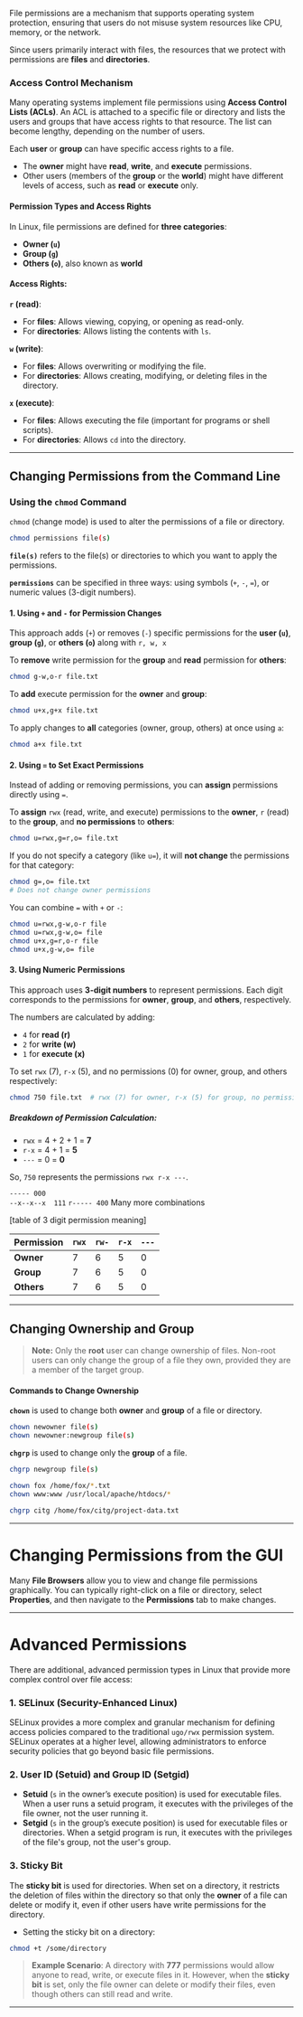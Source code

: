 

File permissions are a mechanism that supports operating system protection, ensuring that users do not misuse system resources like CPU, memory, or the network. 

Since users primarily interact with files, the resources that we protect with permissions are **files** and **directories**.

### **Access Control Mechanism**

Many operating systems implement file permissions using **Access Control Lists (ACLs)**. An ACL is attached to a specific file or directory and lists the users and groups that have access rights to that resource. The list can become lengthy, depending on the number of users.

Each **user** or **group** can have specific access rights to a file.
- The **owner** might have **read**, **write**, and **execute** permissions.
- Other users (members of the **group** or the **world**) might have different levels of access, such as **read** or **execute** only.

#### **Permission Types and Access Rights**

In Linux, file permissions are defined for **three categories**:
- **Owner (`u`)**
- **Group (`g`)**
- **Others (`o`)**, also known as **world**

#### **Access Rights**:

**`r` (read)**:
- For **files**: Allows viewing, copying, or opening as read-only.
- For **directories**: Allows listing the contents with `ls`.

**`w` (write)**:
- For **files**: Allows overwriting or modifying the file.
- For **directories**: Allows creating, modifying, or deleting files in the directory.

**`x` (execute)**:
- For **files**: Allows executing the file (important for programs or shell scripts).
- For **directories**: Allows `cd` into the directory.

---

## **Changing Permissions from the Command Line**


### **Using the `chmod` Command**

`chmod` (change mode) is used to alter the permissions of a file or directory.

```bash
chmod permissions file(s)
```
**`file(s)`** refers to the file(s) or directories to which you want to apply the permissions.

**`permissions`** can be specified in three ways: 
using symbols (`+`, `-`, `=`), or numeric values (3-digit numbers).


#### **1. Using `+` and `-` for Permission Changes**
This approach adds (`+`) or removes (`-`) specific permissions for the **user (`u`)**, **group (`g`)**, or **others (`o`)** along with `r, w, x`

To **remove** write permission for the **group** and **read** permission for **others**:
```bash
chmod g-w,o-r file.txt
```

To **add** execute permission for the **owner** and **group**:
```bash
chmod u+x,g+x file.txt
```

To apply changes to **all** categories (owner, group, others) at once using `a`:
```bash
chmod a+x file.txt
```


#### **2. Using `=` to Set Exact Permissions**

Instead of adding or removing permissions, you can **assign** permissions directly using `=`.

To **assign** `rwx` (read, write, and execute) permissions to the **owner**, `r` (read) to the **group**, and **no permissions** to **others**:
```bash
chmod u=rwx,g=r,o= file.txt
```

If you do not specify a category (like `u=`), it will **not change** the permissions for that category:
```bash
chmod g=,o= file.txt  
# Does not change owner permissions
```

You can combine `=` with `+` or `-`:
```bash
chmod u=rwx,g-w,o-r file
chmod u=rwx,g-w,o= file
chmod u+x,g=r,o-r file
chmod u+x,g-w,o= file
```

#### **3. Using Numeric Permissions**

This approach uses **3-digit numbers** to represent permissions. Each digit corresponds to the permissions for **owner**, **group**, and **others**, respectively.

The numbers are calculated by adding:
- `4` for **read (r)**
- `2` for **write (w)**
- `1` for **execute (x)**

To set `rwx` (7), `r-x` (5), and no permissions (0) for owner, group, and others respectively:
```bash
chmod 750 file.txt  # rwx (7) for owner, r-x (5) for group, no permissions (0) for others
```

##### Breakdown of Permission Calculation:
- `rwx` = 4 + 2 + 1 = **7**
- `r-x` = 4 + 1 = **5**
- `---` = 0 = **0**

So, `750` represents the permissions `rwx r-x ---`.

`----- 000`    
`--x--x--x  111`
`r----- 400` Many more combinations

[table of 3 digit permission meaning]


| Permission | `rwx` | `rw-` | `r-x` | `---` |
| ---------- | ----- | ----- | ----- | ----- |
| **Owner**  | 7     | 6     | 5     | 0     |
| **Group**  | 7     | 6     | 5     | 0     |
| **Others** | 7     | 6     | 5     | 0     |


---


## **Changing Ownership and Group**


> **Note:** Only the **root** user can change ownership of files. Non-root users can only change the group of a file they own, provided they are a member of the target group.

#### **Commands to Change Ownership**

**`chown`** is used to change both **owner** and **group** of a file or directory.
```bash
chown newowner file(s)
chown newowner:newgroup file(s)
```

**`chgrp`** is used to change only the **group** of a file.
```bash
chgrp newgroup file(s)
```

```bash
chown fox /home/fox/*.txt
chown www:www /usr/local/apache/htdocs/*

chgrp citg /home/fox/citg/project-data.txt
```

---

# **Changing Permissions from the GUI**

Many **File Browsers** allow you to view and change file permissions graphically. You can typically right-click on a file or directory, select **Properties**, and then navigate to the **Permissions** tab to make changes.

---

# **Advanced Permissions**

There are additional, advanced permission types in Linux that provide more complex control over file access:

### **1. SELinux (Security-Enhanced Linux)**

SELinux provides a more complex and granular mechanism for defining access policies compared to the traditional `ugo/rwx` permission system. SELinux operates at a higher level, allowing administrators to enforce security policies that go beyond basic file permissions.

### **2. User ID (Setuid) and Group ID (Setgid)**

- **Setuid** (`s` in the owner’s execute position) is used for executable files. When a user runs a setuid program, it executes with the privileges of the file owner, not the user running it.
- **Setgid** (`s` in the group’s execute position) is used for executable files or directories. When a setgid program is run, it executes with the privileges of the file's group, not the user's group.

### **3. Sticky Bit**

The **sticky bit** is used for directories. When set on a directory, it restricts the deletion of files within the directory so that only the **owner** of a file can delete or modify it, even if other users have write permissions for the directory.

- Setting the sticky bit on a directory:
```bash
chmod +t /some/directory
```


> **Example Scenario**: A directory with **777** permissions would allow anyone to read, write, or execute files in it. However, when the **sticky bit** is set, only the file owner can delete or modify their files, even though others can still read and write.

---

